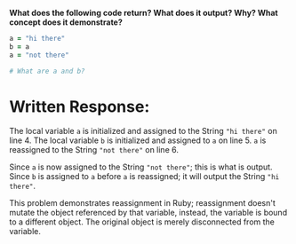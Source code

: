 **What does the following code return? What does it output? Why? What concept does it demonstrate?**

```ruby
a = "hi there"
b = a
a = "not there"

# What are a and b?
```
# Written Response:

The local variable `a` is initialized and assigned to the String `"hi there"` on line 4.
The local variable `b` is initialized and assigned to `a` on line 5. `a` is reassigned to the String `"not there"` on line 6.

Since `a` is now assigned to the String `"not there"`; this is what is output.
Since `b` is assigned to `a` before `a` is reassigned; it will output the String `"hi there"`.

This problem demonstrates reassignment in Ruby; reassignment doesn't mutate the object referenced by that variable, instead, the variable is bound to a different object. The original object is merely disconnected from the variable.

